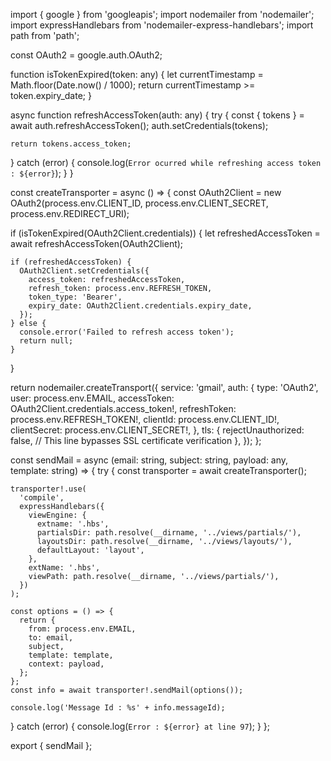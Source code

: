 import { google } from 'googleapis';
import nodemailer from 'nodemailer';
import expressHandlebars from 'nodemailer-express-handlebars';
import path from 'path';

const OAuth2 = google.auth.OAuth2;

function isTokenExpired(token: any) {
  let currentTimestamp = Math.floor(Date.now() / 1000);
  return currentTimestamp >= token.expiry_date;
}

async function refreshAccessToken(auth: any) {
  try {
    const { tokens } = await auth.refreshAccessToken();
    auth.setCredentials(tokens);

    return tokens.access_token;
  } catch (error) {
    console.log(`Error ocurred while refreshing access token : ${error}`);
  }
}

const createTransporter = async () => {
  const OAuth2Client = new OAuth2(process.env.CLIENT_ID, process.env.CLIENT_SECRET, process.env.REDIRECT_URI);

  if (isTokenExpired(OAuth2Client.credentials)) {
    let refreshedAccessToken = await refreshAccessToken(OAuth2Client);

    if (refreshedAccessToken) {
      OAuth2Client.setCredentials({
        access_token: refreshedAccessToken,
        refresh_token: process.env.REFRESH_TOKEN,
        token_type: 'Bearer',
        expiry_date: OAuth2Client.credentials.expiry_date,
      });
    } else {
      console.error('Failed to refresh access token');
      return null;
    }
  }

  return nodemailer.createTransport({
    service: 'gmail',
    auth: {
      type: 'OAuth2',
      user: process.env.EMAIL,
      accessToken: OAuth2Client.credentials.access_token!,
      refreshToken: process.env.REFRESH_TOKEN!,
      clientId: process.env.CLIENT_ID!,
      clientSecret: process.env.CLIENT_SECRET!,
    },
    tls: {
      rejectUnauthorized: false, // This line bypasses SSL certificate verification
    },
  });
};

const sendMail = async (email: string, subject: string, payload: any, template: string) => {
  try {
    const transporter = await createTransporter();

    transporter!.use(
      'compile',
      expressHandlebars({
        viewEngine: {
          extname: '.hbs',
          partialsDir: path.resolve(__dirname, '../views/partials/'),
          layoutsDir: path.resolve(__dirname, '../views/layouts/'),
          defaultLayout: 'layout',
        },
        extName: '.hbs',
        viewPath: path.resolve(__dirname, '../views/partials/'),
      })
    );

    const options = () => {
      return {
        from: process.env.EMAIL,
        to: email,
        subject,
        template: template,
        context: payload,
      };
    };
    const info = await transporter!.sendMail(options());

    console.log('Message Id : %s' + info.messageId);
  } catch (error) {
    console.log(`Error : ${error} at line 97`);
  }
};

export { sendMail };

